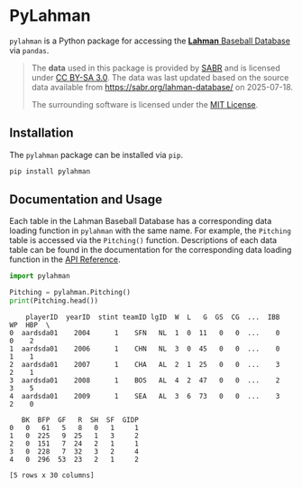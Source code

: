 # PyLahman


`pylahman` is a Python package for accessing the [**Lahman** Baseball
Database](https://sabr.org/lahman-database/) via `pandas`.

> The **data** used in this package is provided by
> [SABR](https://sabr.org/) and is licensed under [CC BY-SA
> 3.0](https://creativecommons.org/licenses/by-sa/3.0/). The data was
> last updated based on the source data available from
> <https://sabr.org/lahman-database/> on 2025-07-18.
>
> The surrounding software is licensed under the [MIT
> License](https://opensource.org/licenses/MIT).

## Installation

The `pylahman` package can be installed via `pip`.

``` bash
pip install pylahman
```

## Documentation and Usage

Each table in the Lahman Baseball Database has a corresponding data
loading function in `pylahman` with the same name. For example, the
`Pitching` table is accessed via the `Pitching()` function. Descriptions
of each data table can be found in the documentation for the
corresponding data loading function in the [API Reference](reference/).

``` python
import pylahman

Pitching = pylahman.Pitching()
print(Pitching.head())
```

        playerID  yearID  stint teamID lgID  W  L   G  GS  CG  ...  IBB  WP  HBP  \
    0  aardsda01    2004      1    SFN   NL  1  0  11   0   0  ...    0   0    2   
    1  aardsda01    2006      1    CHN   NL  3  0  45   0   0  ...    0   1    1   
    2  aardsda01    2007      1    CHA   AL  2  1  25   0   0  ...    3   2    1   
    3  aardsda01    2008      1    BOS   AL  4  2  47   0   0  ...    2   3    5   
    4  aardsda01    2009      1    SEA   AL  3  6  73   0   0  ...    3   2    0   

       BK  BFP  GF   R  SH  SF  GIDP  
    0   0   61   5   8   0   1     1  
    1   0  225   9  25   1   3     2  
    2   0  151   7  24   2   1     1  
    3   0  228   7  32   3   2     4  
    4   0  296  53  23   2   1     2  

    [5 rows x 30 columns]
